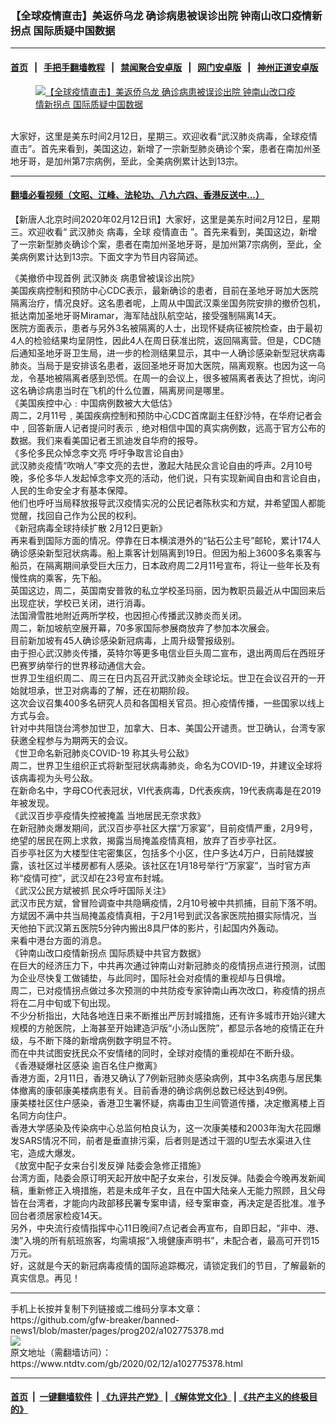 ### 【全球疫情直击】美返侨乌龙 确诊病患被误诊出院 钟南山改口疫情新拐点 国际质疑中国数据
------------------------

#### [首页](https://github.com/gfw-breaker/banned-news1/blob/master/README.md) &nbsp;&nbsp;|&nbsp;&nbsp; [手把手翻墙教程](https://github.com/gfw-breaker/guides/wiki) &nbsp;&nbsp;|&nbsp;&nbsp; [禁闻聚合安卓版](https://github.com/gfw-breaker/bn-android) &nbsp;&nbsp;|&nbsp;&nbsp; [网门安卓版](https://github.com/oGate2/oGate) &nbsp;&nbsp;|&nbsp;&nbsp; [神州正道安卓版](https://github.com/SzzdOgate/update) 



<div><div class="featured_image">
 <a href="https://i.ntdtv.com/assets/uploads/2020/02/0212-coronavirus-update.jpg" target="_blank">
  <figure>
   <img alt="【全球疫情直击】美返侨乌龙 确诊病患被误诊出院 钟南山改口疫情新拐点 国际质疑中国数据" src="https://i.ntdtv.com/assets/uploads/2020/02/0212-coronavirus-update-800x449.jpg"/>
  </figure><br/>
 </a>
 <span class="caption">
  大家好，这里是美东时间2月12日，星期三。欢迎收看“武汉肺炎病毒，全球疫情直击”。首先来看到，美国这边，新增了⼀宗新型肺炎确诊个案，患者在南加州圣地牙哥，是加州第7宗病例，至此，全美病例累计达到13宗。
 </span>
</div>
</div><hr/>

#### [翻墙必看视频（文昭、江峰、法轮功、八九六四、香港反送中...）](https://github.com/gfw-breaker/banned-news1/blob/master/pages/link3.md)

<div><div class="post_content" itemprop="articleBody">
 <p>
  【新唐人北京时间2020年02月12日讯】大家好，这里是美东时间2月12日，星期三。欢迎收看“
  <ok href="https://www.ntdtv.com/gb/武汉肺炎.htm">
   武汉肺炎
  </ok>
  病毒，全球
  <ok href="https://www.ntdtv.com/gb/疫情直击.htm">
   疫情直击
  </ok>
  ”。首先来看到，美国这边，新增了⼀宗新型肺炎确诊个案，患者在南加州圣地牙哥，是加州第7宗病例，至此，全美病例累计达到13宗。下面文字为节目内容简述。
 </p>
 <p>
 </p>
 <div>
  《美撤侨中现首例
  <ok href="https://www.ntdtv.com/gb/武汉肺炎.htm">
   武汉肺炎
  </ok>
  病患曾被误诊出院》
 </div>
 <div>
 </div>
 <div>
  美国疾病控制和预防中心CDC表⽰，最新确诊的患者，⽬前在圣地牙哥加⼤医院隔离治疗，情况良好。这名患者呢，上周从中国武汉乘坐国务院安排的撤侨包机，抵达南加圣地牙哥Miramar，海军陆战队航空站，接受强制隔离14天。
 </div>
 <div>
 </div>
 <div>
  医院⽅⾯表⽰，患者与另外3名被隔离的⼈⼠，出现怀疑病征被院检查，由于最初4⼈的检验结果均呈阴性，因此4⼈在周⽇获准出院，返回隔离营。但是，CDC随后通知圣地牙哥卫⽣局，进⼀步的检测结果显⽰，其中⼀⼈确诊感染新型冠状病毒肺炎。当局于是安排该名患者，返回圣地牙哥加⼤医院，隔离观察。也因为这一乌龙，令基地被隔离者感到恐慌。在周一的会议上，很多被隔离者表达了担忧，询问这名确诊病患当时在飞机的什么位置，隔离房间是哪里。
 </div>
 <div>
 </div>
 <div>
  《美国疾控中心﹕中国病例数被大大低估》
 </div>
 <div>
 </div>
 <div>
  周二，2月11号﹐美国疾病控制和预防中心CDC首席副主任舒沙特，在华府记者会中﹐回答新唐人记者提问时表示﹐绝对相信中国的真实病例数，远高于官方公布的数据。我们来看美国记者王凯迪发自华府的报导。
 </div>
 <div>
 </div>
 <div>
  《多伦多民众悼念李文亮 呼吁争取言论自由》
 </div>
 <div>
 </div>
 <div>
  武汉肺炎疫情“吹哨人”李文亮的去世，激起大陆民众言论自由的呼声。2月10号晚，多伦多华人发起悼念李文亮的活动，他们说，只有实现新闻自由和言论自由，人民的生命安全才有基本保障。
 </div>
 <div>
 </div>
 <div>
  他们也呼吁当局释放报导武汉疫情实况的公民记者陈秋实和方斌，并希望国人都能觉醒，找回自己作为公民的权利。
 </div>
 <div>
 </div>
 <div>
  《新冠病毒全球持续扩散 2月12日更新》
 </div>
 <div>
 </div>
 <div>
  再来看到国际方面的情况。停靠在日本横滨港外的“钻石公主号”邮轮，累计174人确诊感染新型冠状病毒。船上乘客计划隔离到19日。但因为船上3600多名乘客与船员，在隔离期间承受巨大压力，日本政府周二2月11号宣布，将让一些年长及有慢性病的乘客，先下船。
 </div>
 <div>
 </div>
 <div>
  英国这边，周二，英国南安普敦的私立学校圣玛丽，因为教职员最近从中国回来后出现症状，学校已关闭，进行消毒。
 </div>
 <div>
 </div>
 <div>
  法国滑雪胜地附近两所学校，也因担心传播武汉肺炎而关闭。
 </div>
 <div>
 </div>
 <div>
  周二，新加坡航空展开幕，70多家国际参展商放弃了参加本次展会。
 </div>
 <div>
 </div>
 <div>
  目前新加坡有45人确诊感染新冠病毒，上周升级警报级别。
 </div>
 <div>
 </div>
 <div>
  由于担心武汉肺炎传播，英特尔等更多电信业巨头周二宣布，退出两周后在西班牙巴赛罗纳举行的世界移动通信大会。
 </div>
 <div>
 </div>
 <div>
  世界卫生组织周二、周三在日内瓦召开武汉肺炎全球论坛。世卫在会议召开的一开始就坦承，世卫对病毒的了解，还在初期阶段。
 </div>
 <div>
 </div>
 <div>
  这次会议召集400多名研究人员和各国相关官员。担心疫情传播，一些国家以线上方式与会。
 </div>
 <div>
 </div>
 <div>
  针对中共阻饶台湾参加世卫，加拿大、日本、美国公开谴责。世卫确认，台湾专家获邀全程参与为期两天的会议。
 </div>
 <div>
 </div>
 <div>
  《世卫命名新冠肺炎COVID-19 称其头号公敌》
 </div>
 <div>
 </div>
 <div>
  周二，世界卫生组织正式将新型冠状病毒肺炎，命名为COVID-19，并建议全球将该病毒视为头号公敌。
 </div>
 <div>
 </div>
 <div>
  在新命名中，字母CO代表冠状，VI代表病毒，D代表疾病，19代表病毒是在2019年被发现。
 </div>
 <div>
 </div>
 <div>
  《武汉百步亭疫情失控被掩盖 当地居民无奈求救》
 </div>
 <div>
 </div>
 <div>
  在新冠肺炎爆发期间，武汉百步亭社区大摆“万家宴”，目前疫情严重，2月9号，绝望的居民在网上求救，揭露当局掩盖疫情真相，放弃了百步亭社区。
 </div>
 <div>
 </div>
 <div>
  百步亭社区为大楼型住宅密集区，包括多个小区，住户多达4万户，日前陆媒披露，该社区过半楼房都有人感染。该社区在1月18号举行“万家宴”，当时官方声称“疫情可控”，武汉却在23号宣布封城。
 </div>
 <div>
 </div>
 <div>
  《武汉公民方斌被抓 民众呼吁国际关注》
 </div>
 <div>
 </div>
 <div>
  武汉市民方斌，曾冒险调查中共隐瞒疫情，2月10号被中共抓捕，目前下落不明。
 </div>
 <div>
 </div>
 <div>
  方斌因不满中共当局掩盖疫情真相，于2月1号到武汉各家医院拍摄实际情况，当天他拍下武汉第五医院5分钟内搬出8具尸体的影片，引起国内外轰动。
 </div>
 <div>
 </div>
 <div>
  来看中港台方面的消息。
 </div>
 <div>
 </div>
 <div>
  《钟南山改口疫情新拐点 国际质疑中共官方数据》
 </div>
 <div>
 </div>
 <div>
  在巨大的经济压力下，中共再次通过钟南山对新冠肺炎的疫情拐点进行预测，试图为企业尽快复工做铺垫，与此同时，国际社会对疫情的重视却与日俱增。
 </div>
 <div>
 </div>
 <div>
  周二，已对疫情拐点做过多次预测的中共防疫专家钟南山再次改口，称疫情的拐点将在二月中旬或下旬出现。
 </div>
 <div>
 </div>
 <div>
  不少分析指出，大陆各地连日来不断推出严厉封城措施，还有许多城市开始兴建大规模的方舱医院，上海甚至开始建造沪版“小汤山医院”，都显示各地的疫情正在升级，与不断下降的新增病例数字明显不符。
 </div>
 <div>
 </div>
 <div>
  而在中共试图安抚民众不安情绪的同时，全球对疫情的重视却在不断升级。
 </div>
 <div>
 </div>
 <div>
  《香港疑爆社区感染 逾百名住户撤离》
 </div>
 <div>
 </div>
 <div>
  香港方面，2月11日，香港又确认了7例新冠肺炎感染病例，其中3名病患与居民集体撤离的康邨康美楼病患有关。目前香港的确诊病例总数已经达到49例。
 </div>
 <div>
 </div>
 <div>
  康美楼社区住户感染，香港卫生署怀疑，病毒由卫生间管道传播，决定撤离楼上百名同方向住户。
 </div>
 <div>
 </div>
 <div>
  香港大学感染及传染病中心总监何柏良认为，这一次康美楼和2003年淘大花园爆发SARS情况不同，前者是垂直排污渠，后者则是透过干涸的U型去水渠进入住宅，造成大爆发。
 </div>
 <div>
 </div>
 <div>
  《放宽中配子女来台引发反弹 陆委会急修正措施》
 </div>
 <div>
 </div>
 <div>
  台湾方面，陆委会原订明天起开放中配子女来台，引发反弹。陆委会今晚再发新闻稿，重新修正入境措施，若是未成年子女，且在中国大陆亲人无能力照顾，且父母皆在台湾者，才能向内政部移民署专案申请，经专案审查，再决定是否批准。准予回台者须居家检疫14天。
 </div>
 <div>
 </div>
 <div>
  另外，中央流行疫情指挥中心11日晚间7点记者会再宣布，自即日起，“非中、港、澳”入境的所有航班旅客，均需填报“入境健康声明书”，未配合者，最高可开罚15万元。
 </div>
 <div>
 </div>
 <div>
  好，这就是今天的新冠病毒疫情的国际追踪概况，请锁定我们的节目，了解最新的真实信息。再见！
 </div>
 <div class="single_ad">
 </div>
</div>
</div>
<hr/>
手机上长按并复制下列链接或二维码分享本文章：<br/>
https://github.com/gfw-breaker/banned-news1/blob/master/pages/prog202/a102775378.md <br/>
<a href='https://github.com/gfw-breaker/banned-news1/blob/master/pages/prog202/a102775378.md'><img src='https://github.com/gfw-breaker/banned-news1/blob/master/pages/prog202/a102775378.md.png'/></a> <br/>
原文地址（需翻墙访问）：https://www.ntdtv.com/gb/2020/02/12/a102775378.html


------------------------
#### [首页](https://github.com/gfw-breaker/banned-news1/blob/master/README.md) &nbsp;|&nbsp; [一键翻墙软件](https://github.com/gfw-breaker/nogfw/blob/master/README.md) &nbsp;| [《九评共产党》](https://github.com/gfw-breaker/9ping.md/blob/master/README.md#九评之一评共产党是什么) | [《解体党文化》](https://github.com/gfw-breaker/jtdwh.md/blob/master/README.md) | [《共产主义的终极目的》](https://github.com/gfw-breaker/gczydzjmd.md/blob/master/README.md)


<img src='http://gfw-breaker.win/banned-news/pages/prog202/a102775378.md' width='0px' height='0px'/>